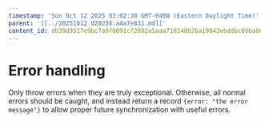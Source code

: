 ```yaml
---
timestamp: 'Sun Oct 12 2025 02:02:38 GMT-0400 (Eastern Daylight Time)'
parent: '[[../20251012_020238.a4a7e831.md]]'
content_id: db39d9517e9bc7a9f0091cf2802a5aaa710248b26a19043ebddbc00ba067bc70
---
```


# Error handling

Only throw errors when they are truly exceptional. Otherwise, all normal errors should be caught, and instead return a record `{error: "the error message"}` to allow proper future synchronization with useful errors.
